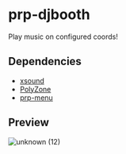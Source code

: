 # prp-djbooth
Play music on configured coords!

## Dependencies
* [xsound](https://github.com/Xogy/xsound)
* [PolyZone](https://github.com/ProjectRP-framework/PolyZone)
* [prp-menu](https://github.com/ProjectRP-framework/prp-menu)

## Preview
![unknown (12)](https://user-images.githubusercontent.com/57848836/139512432-729dbcff-d6b1-49b7-9bc3-e82c163c8621.png)
